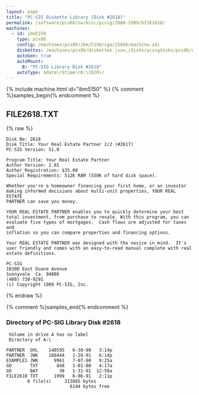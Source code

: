 ```yaml
---
layout: page
title: "PC-SIG Diskette Library (Disk #2618)"
permalink: /software/pcx86/sw/misc/pcsig/2000-2999/DISK2618/
machines:
  - id: ibm5150
    type: pcx86
    config: /machines/pcx86/ibm/5150/cga/256kb/machine.xml
    diskettes: /machines/pcx86/diskettes.json,/disks/pcsigdisks/pcx86/diskettes.json
    autoGen: true
    autoMount:
      B: "PC-SIG Library Disk #2618"
    autoType: $date\r$time\rB:\rDIR\r
---
```


{% include machine.html id="ibm5150" %}
{% comment %}samples_begin{% endcomment %}

## FILE2618.TXT

{% raw %}
```
Disk No: 2618                                                           
Disk Title: Your Real Estate Partner 2/2 (#2617)                        
PC-SIG Version: S1.0                                                    
                                                                        
Program Title: Your Real Estate Partner                                 
Author Version: 2.01                                                    
Author Registration: $35.00                                             
Special Requirements: 512K RAM (550K of hard disk space).               
                                                                        
Whether you're a homeowner financing your first home, or an investor    
making informed decisions about multi-unit properties, YOUR REAL ESTATE 
PARTNER can save you money.                                             
                                                                        
YOUR REAL ESTATE PARTNER enables you to quickly determine your best     
total investment, from purchase to resale. With this program, you can   
evaluate five types of mortgages.  Cash flows are adjusted for taxes and
inflation so you can compare properties and financing options.          
                                                                        
Your REAL ESTATE PARTNER was designed with the novice in mind.  It's    
user friendly and comes with an easy-to-read manual complete with real  
estate definitions.                                                     
                                                                        
PC-SIG                                                                  
1030D East Duane Avenue                                                 
Sunnyvale  Ca. 94086                                                    
(408) 730-9291                                                          
(c) Copyright 1989 PC-SIG, Inc.                                         
```
{% endraw %}

{% comment %}samples_end{% endcomment %}

### Directory of PC-SIG Library Disk #2618

     Volume in drive A has no label
     Directory of A:\

    PARTNER  OVL    140595   6-30-90   3:14p
    PARTNER  JWK    160444   1-28-91   6:14p
    EXAMPLE1 JWK      9961   7-07-90   9:25a
    GO       TXT       848   1-01-80   4:17a
    GO       BAT        38   1-31-91  12:58a
    FILE2618 TXT      1999   6-06-91   2:11p
            6 file(s)     313885 bytes
                            6144 bytes free

